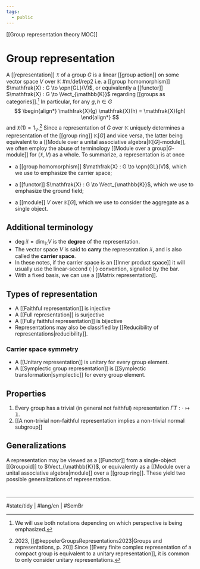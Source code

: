 ```yaml
---
tags:
  - public
---
```

[[Group representation theory MOC]]
# Group representation

A [[representation]] $\mathfrak{X}$ of a group $G$ is a linear [[group action]] on some vector space $V$ over $\mathbb{K}$ #m/def/rep2 
i.e. a [[group homomorphism]] $\mathfrak{X} : G \to \opn{GL}(V)$,
or equivalently a [[functor]] $\mathfrak{X} : G \to \Vect_{\mathbb{K}}$ regarding [[groups as categories]].[^not]
In particular, for any $g,h \in G$
$$
\begin{align*}
\mathfrak{X}(g) \mathfrak{X}(h) = \mathfrak{X}(gh)
\end{align*}
$$
and $\mathfrak{X}(1) = 1_{V}$.[^keppler]
Since a representation of $G$ over $\mathbb{K}$ uniquely determines a representation of the [[group ring]] $\mathbb{K}[G]$ and vice versa, the latter being equivalent to a [[Module over a unital associative algebra|$\mathbb K[G]$-module]], we often employ the abuse of terminology [[Module over a group|$G$-module]] for $(\mathfrak{X}, V)$ as a whole.
To summarize, a representation is at once

- a [[group homomorphism]] $\mathfrak{X} : G \to \opn{GL}(V)$, which we use to emphasize the carrier space;
- a [[functor]] $\mathfrak{X} : G \to \Vect_{\mathbb{K}}$, which we use to emphasize the ground field;
- a [[module]] $V$ over $\mathbb{K}[G]$, which we use to consider the aggregate as a single object.

  [^not]: We will use both notations depending on which perspective is being emphasized.


[^keppler]: 2023, [[@keppelerGroupsRepresentations2023|Groups and representations, p. 20]]
Since [[Every finite complex representation of a compact group is equivalent to a unitary representation]], it is common to only consider unitary representations.
## Additional terminology

- $\deg \mathfrak{X} = \dim_{\mathbb{K}} V$ is the **degree** of the representation.
- The vector space $V$ is said to **carry** the representation $\mathfrak{X}$,
  and is also called the **carrier space**.
- In these notes, if the carrier space is an [[Inner product space]] it will usually use the linear-second $\langle \cdot|\cdot \rangle$ convention, signalled by the bar.
- With a fixed basis, we can use a [[Matrix representation]].

## Types of representation

- A [[Faithful representation]] is injective
- A [[Full representation]] is surjective
- A [[Fully faithful representation]] is bijective
- Representations may also be classified by [[Reducibility of representations|reducibility]].

### Carrier space symmetry

- A [[Unitary representation]] is unitary for every group element.
- A [[Symplectic group representation]] is [[Symplectic transformation|symplectic]] for every group element.

## Properties

1. Every group has a trivial (in general not faithful) representation $\Gamma T : \cdot \mapsto \mathbb{1}$.
2. [[A non-trivial non-faithful representation implies a non-trivial normal subgroup]]

## Generalizations

A representation may be viewed as a [[Functor]] from a single-object [[Groupoid]] to $\Vect_{\mathbb{K}}$,
or equivalently as a [[Module over a unital associative algebra|module]] over a [[group ring]].
These yield two possible generalizations of representation.



#
---
#state/tidy | #lang/en | #SemBr